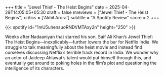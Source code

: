 +++
title = "Jewel Thief - The Heist Begins"
date = 2025-04-29T14:05:05+05:30
draft = false
mreviews = ["Jewel Thief - The Heist Begins"]
critics = ['Akhil Arora']
subtitle = "A Spotify Review"
score = 2
+++

{{< spotify id="1mU5uhensuoRNDVMTAxy2n" height="250" >}}

Weeks after Nadaaniyan that starred his son, Saif Ali Khan’s Jewel Thief: The Heist Begins—inexplicably—further lowers the bar for Netflix India. We struggle to talk meaningfully about the heist movie and instead find ourselves discussing Netflix’s terrible track record in India. We wonder why an actor of Jaideep Ahlawat’s talent would put himself through this, and eventually get around to poking holes in the film’s plot and questioning the intelligence of its characters.
